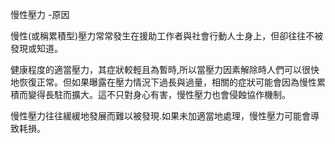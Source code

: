 [Title]: # (慢性壓力 - 原因)
[Order]: # (6)

慢性壓力 -原因

慢性(或稱累積型)壓力常常發生在援助工作者與社會行動人士身上，但卻往往不被發現或知道。

健康程度的適當壓力，其症狀較輕且為暫時,所以當壓力因素解除時人們可以很快地恢復正常。但如果曝露在壓力情況下過長與過量，相關的症狀可能會因為慢性累積而變得長駐而擴大。這不只對身心有害，慢性壓力也會侵蝕協作機制。

慢性壓力往往緩緩地發展而難以被發現.如果未加適當地處理，慢性壓力可能會導致耗損。